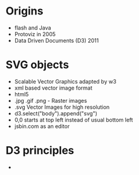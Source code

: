 
# Origins
- flash and Java
- Protoviz in 2005 
- Data Driven Documents (D3) 2011

# SVG objects
- Scalable Vector Graphics adapted by w3 
- xml based vector image format 
- html5 
- .jpg .gif .png - Raster images
- .svg Vector Images for high resolution
- d3.select("body").append("svg")
- 0,0 starts at top left instead of usual bottom left
- jsbin.com as an editor

# D3 principles
- 
